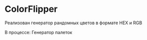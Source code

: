 # ColorFlipper

Реализован генератор рандомных цветов в формате HEX и RGB

В процессе:
Генератор палеток